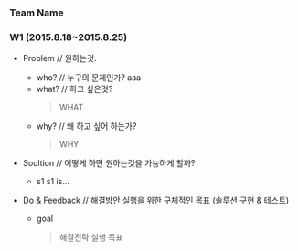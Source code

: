 ### Team Name

### W1 (2015.8.18~2015.8.25)

- Problem // 원하는것.
  - who? // 누구의 문제인가?
    aaa 
  - what? // 하고 싶은것?
    > WHAT
  - why? // 왜 하고 싶어 하는가?
    > WHY

- Soultion // 어떻게 하면 원하는것을 가능하게 할까?
  - s1
    s1 is...

- Do & Feedback // 해결방안 실행을 위한 구체적인 목표 (솔루션 구현 & 테스트)
  - goal
    > 해결전략 실행 목표
